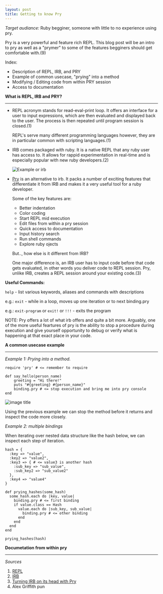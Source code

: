 ```yaml
---
layout: post
title: Getting to know Pry
---
```


*Target audiance:* Ruby begginer, someone with little to no experience using pry.

Pry is a very powerful and feature rich REPL. This blog post will be an intro
to pry as well as a "prymer" to some of the features begginers should get
comfortable with.(9)

Index:

* Description of REPL, IRB, and PRY
* Example of common usecase, "prying" into a method
* Modifying / Editing code from within PRY session
* Access to documentation


**What is REPL, IRB and PRY?**

----

* REPL acronym stands for read-eval-print loop. It offers an interface for a
user to input expressions, which are then evaluated and displayed back to the
user. The process is then repeated until program session is closed.(1)

    REPL's serve many different programming languages however, they are in particular
common with scripting languages.(1)

* IRB comes packaged with ruby. It is a native REPL that any ruby user has
access to. It allows for rappid experimentation in real-time and is especially
popular with new ruby developers.(2)

    ![Example or irb](http://i.imgur.com/u0dDdsz.png)

* [Pry](http://pryrepl.org/) is an alternative to irb. It packs a number of 
exciting features that differentiate it from IRB and makes it a very useful
tool for a ruby developer.

    Some of the key features are:

    * Better indentation
    * Color coding
    * Start REPL mid execution
    * Edit files from within a pry session
    * Quick access to documentation
    * Input history search
    * Run shell commands
    * Explore ruby ojects

    But.., how else is it different from IRB?

    One major difference is, an IRB user has to input code before that code
    gets evaluated, in other words you deliver code to REPL session. Pry, unlike
    IRB, creates a REPL session around your existing code.(3)


**Useful Commands:**

`help` - list various keywords, aliases and commands with descriptions

e.g.: `exit` - while in a loop, moves up one iteration or to next binding.pry

e.g.: `exit-program` or `exit!` or `!!!` - exits the program


NOTE: Pry offers a lot of what irb offers and quite a bit more. Arguably, one
of the more useful feartures of pry is the ability to stop a procedure during
execution and give yourself opportunity to debug or verify what is happening
at that exact place in your code.


**A common usecase example**

-----

*Example 1: Prying into a method.*

```
require 'pry' # <= remember to require

def say_hello(person_name)
    greeting = "Hi there!"
    puts "#{greeting} #{person_name}"
    binding.pry # <= stop execution and bring me into pry console
end
```

![image title](http://i.imgur.com/SiDXtEO.png)

Using the previous example we can stop the method before it returns and 
inspect the code more closely.

*Example 2: multiple bindings*

When iterating over nested data structure like the hash below, we can inspect
each step of iteration.

```
hash = {
  :key => "value",
  :key2 => "value2",
  :key3 => { # <= value3 is another hash
    :sub_key => "sub_value",
    :sub_key2 => "sub_value2"
  },
  :key4 => "value4"
}
```

```
def prying_hashes(some_hash)
  some_hash.each do |key, value|
    binding.pry # <= first binding
    if value.class == Hash
      value.each do |sub_key, sub_value|
        binding.pry # <= other binding
      end
    end
  end
end

prying_hashes(hash)
```


**Documetation from within pry**

----


*Sources*

1. [REPL](https://en.wikipedia.org/wiki/Read%E2%80%93eval%E2%80%93print_loop)
2. [IRB](https://en.wikipedia.org/wiki/Interactive_Ruby_Shell)
3. [Turning IRB on its head with Pry](https://banisterfiend.wordpress.com/2011/01/27/turning-irb-on-its-head-with-pry/)
9. Alex Griffith pun